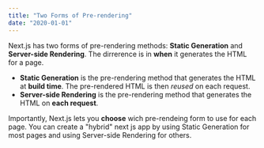 ```yaml
---
title: "Two Forms of Pre-rendering"
date: "2020-01-01"
---
```


Next.js has two forms of pre-rendering methods: **Static Generation** and
**Server-side Rendering**. The dirrerence is in **when** it generates the
HTML for a page.

- **Static Generation** is the pre-rendering method that generates the HTML at
  **build time**. The pre-rendered HTML is then _reused_ on each request.
- **Server-side Rendering** is the pre-rendering method that generates the HTML
  on **each request**.

Importantly, Next.js lets you **choose** wich pre-rendeing form to use for
each page. You can create a "hybrid" next js app by using Static Generation
for most pages and using Server-side Rendering for others.
